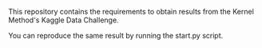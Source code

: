This repository contains the requirements to obtain results from the Kernel Method's Kaggle Data Challenge.

You can reproduce the same result by running the start.py script.